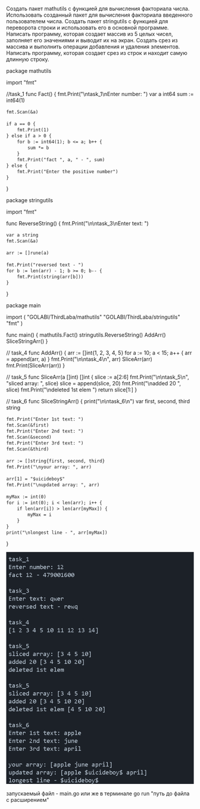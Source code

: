 Создать пакет mathutils с функцией для вычисления факториала числа.
Использовать созданный пакет для вычисления факториала введенного пользователем числа.
Создать пакет stringutils с функцией для переворота строки и использовать его в основной программе.
Написать программу, которая создает массив из 5 целых чисел, заполняет его значениями и выводит их на экран.
Создать срез из массива и выполнить операции добавления и удаления элементов.
Написать программу, которая создает срез из строк и находит самую длинную строку.

package mathutils

import "fmt"

//task_1
func Fact() {
	fmt.Print("\ntask_1\nEnter number: ")
	var a int64
	sum := int64(1)

	fmt.Scan(&a)

	if a == 0 {
		fmt.Print(1)
	} else if a > 0 {
		for b := int64(1); b <= a; b++ {
			sum *= b
		}
		fmt.Print("fact ", a, " - ", sum)
	} else {
		fmt.Print("Enter the positive number")
	}

}




package stringutils

import "fmt"

func ReverseString() {
	fmt.Print("\n\ntask_3\nEnter text: ")

	var a string
	fmt.Scan(&a)

	arr := []rune(a)

	fmt.Print("reversed text - ")
	for b := len(arr) - 1; b >= 0; b-- {
		fmt.Print(string(arr[b]))
	}
}



package main

import (
	"GOLABI/ThirdLaba/mathutils"
	"GOLABI/ThirdLaba/stringutils"
	"fmt"
)

func main() {
	mathutils.Fact()
	stringutils.ReverseString()
	AddArr()
	SliceStringArr()
}

// task_4
func AddArr() {
	arr := []int{1, 2, 3, 4, 5}
	for a := 10; a < 15; a++ {
		arr = append(arr, a)
	}
	fmt.Print("\n\ntask_4\n", arr)
	SliceArr(arr)
	fmt.Print(SliceArr(arr))
}

// task_5
func SliceArr(a []int) []int {
	slice := a[2:6]
	fmt.Print("\n\ntask_5\n", "sliced array: ", slice)
	slice = append(slice, 20)
	fmt.Print("\nadded 20 ", slice)
	fmt.Print("\ndeleted 1st elem ")
	return slice[1:]
}

// task_6
func SliceStringArr() {
	print("\n\ntask_6\n")
	var first, second, third string

	fmt.Print("Enter 1st text: ")
	fmt.Scan(&first)
	fmt.Print("Enter 2nd text: ")
	fmt.Scan(&second)
	fmt.Print("Enter 3rd text: ")
	fmt.Scan(&third)

	arr := []string{first, second, third}
	fmt.Print("\nyour array: ", arr)

	arr[1] = "$uicideboy$"
	fmt.Print("\nupdated array: ", arr)

	myMax := int(0)
	for i := int(0); i < len(arr); i++ {
		if len(arr[i]) > len(arr[myMax]) {
			myMax = i
		}
	}
	print("\nlongest line - ", arr[myMax])
}

![alt text](image.png)

запускаемый файл - main.go
или же в терминале go run "путь до файла с расширением"